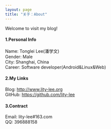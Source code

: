 ```yaml
---
layout: page
title: "关于：About"
---
```

Welcome to visit my blog!

#### 1.Personal Info
Name: Tonglei Lee(潘学文)  
Gender: Male  
City: Shanghai, China  
Career: Software developer(Android&Linux&Web)  

#### 2.My Links
Blog: <http://www.lity-lee.org>  
GitHub: <https://github.com/lity-lee>  


#### 3.Contract
Email: lity-lee#163.com  
QQ: 396888158  

